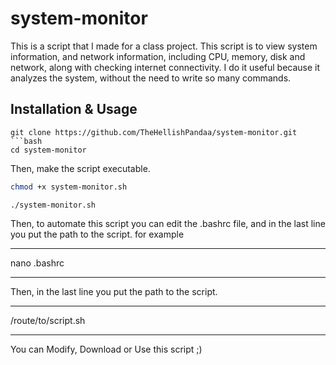# system-monitor

This is a script that I made for a class project. This script is to view system information, and network information, including CPU, memory, disk and network, along with checking internet connectivity. I do it useful because it analyzes the system, without the need to write so many commands.

## Installation & Usage

```
git clone https://github.com/TheHellishPandaa/system-monitor.git
```bash
cd system-monitor
```
Then, make the script executable.
```bash
chmod +x system-monitor.sh
```
```
./system-monitor.sh
```
Then, to automate this script you can edit the .bashrc file, and in the last line you put the path to the script. for example
<hr></hr>
nano .bashrc
<hr></hr>
Then, in the last line you put the path to the script.
<hr></hr>
/route/to/script.sh
<hr></hr>

You can Modify, Download or Use this script ;)
